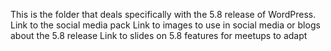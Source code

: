 This is the folder that deals specifically with the 5.8 release of WordPress.
Link to the social media pack
Link to images to use in social media or blogs about the 5.8 release
Link to slides on 5.8 features for meetups to adapt 

